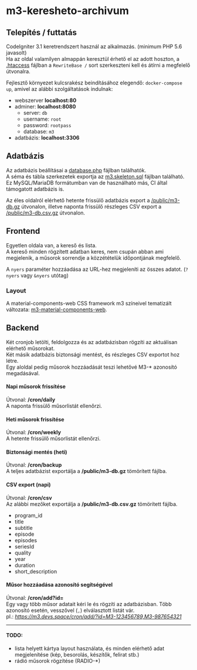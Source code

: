 # m3-keresheto-archivum

## Telepítés / futtatás
CodeIgniter 3.1 keretrendszert használ az alkalmazás. (minimum PHP 5.6 javasolt)  
Ha az oldal valamilyen almappán keresztül érhető el az adott hoszton, a [.htaccess](.htaccess#L10) fájlban a `RewriteBase /` sort szerkeszteni kell és átírni a megfelelő útvonalra.  

Fejlesztő környezet kulcsrakész beindításához elegendő: `docker-compose up`, amivel az alábbi szolgáltatások indulnak:
 * webszerver **localhost:80**
 * adminer: **localhost:8080**
    - server: `db`
    - username: `root`
    - password: `rootpass`
    - database: `m3`
 * adatbázis: **localhost:3306**

## Adatbázis
Az adatbázis beállításai a [database.php](application/config/database.php#L76) fájlban találhatók.  
A séma és tábla szerkezetek exportja az [m3.skeleton.sql](.sql/m3.skeleton.sql) fájlban található. Ez MySQL/MariaDB formátumban van de használható más, CI által támogatott adatbázis is.  

Az éles oldalról elérhető hetente frissülő adatbázis export a [/public/m3-db.gz](https://m3.devs.space/public/m3-db.gz) útvonalon, illetve naponta frissülő részleges CSV export a [/public/m3-db.csv.gz](https://m3.devs.space/public/m3-db.csv.gz) útvonalon.

## Frontend
Egyetlen oldala van, a kereső és lista.  
A kereső minden rögzített adatban keres, nem csupán abban ami megjelenik, a műsorok sorrendje a közzétételük időpontjának megfelelő.  

A `nyers` paraméter hozzáadása az URL-hez megjeleníti az összes adatot. (`?nyers` vagy `&nyers` utótag)

### Layout
A material-components-web CSS framework m3 színeivel tematizált változata: [m3-material-components-web](http://github.com/a-sync/m3-material-components-web).

## Backend
Két cronjob letölti, feldolgozza és az adatbázisban rögzíti az aktuálisan elérhető műsorokat.  
Két másik adatbázis biztonsági mentést, és részleges CSV exportot hoz létre.  
Egy aloldal pedig műsorok hozzáadását teszi lehetővé M3-* azonosító megadásával.   

#### Napi műsorok frissítése
Útvonal: **/cron/daily**  
A naponta frissülő műsorlistát ellenőrzi.  

#### Heti műsorok frissítése
Útvonal: **/cron/weekly**  
A hetente frissülő műsorlistát ellenőrzi.  

#### Biztonsági mentés (heti)
Útvonal: **/cron/backup**  
A teljes adatbázist exportálja a **/public/m3-db.gz** tömörített fájlba.  

#### CSV export (napi)
Útvonal: **/cron/csv**  
Az alábbi mezőket exportálja a **/public/m3-db.csv.gz** tömörített fájlba.  
 * program_id
 * title
 * subtitle
 * episode
 * episodes
 * seriesId
 * quality
 * year
 * duration
 * short_description

#### Műsor hozzáadása azonosító segítségével
Útvonal: **/cron/add?id=**  
Egy vagy több műsor adatait kéri le és rögzíti az adatbázisban. Több azonosító esetén, vesszővel (`,`) elválasztott listát vár.  
pl.: *https://m3.devs.space/cron/add/?id=M3-123456789,M3-987654321*

---

#### TODO:
 * lista helyett kártya layout használata, és minden elérhető adat megjelenítése (kép, besorolás, készítők, felirat stb.)  
 * rádió műsorok rögzítése (RADIO-*)  
